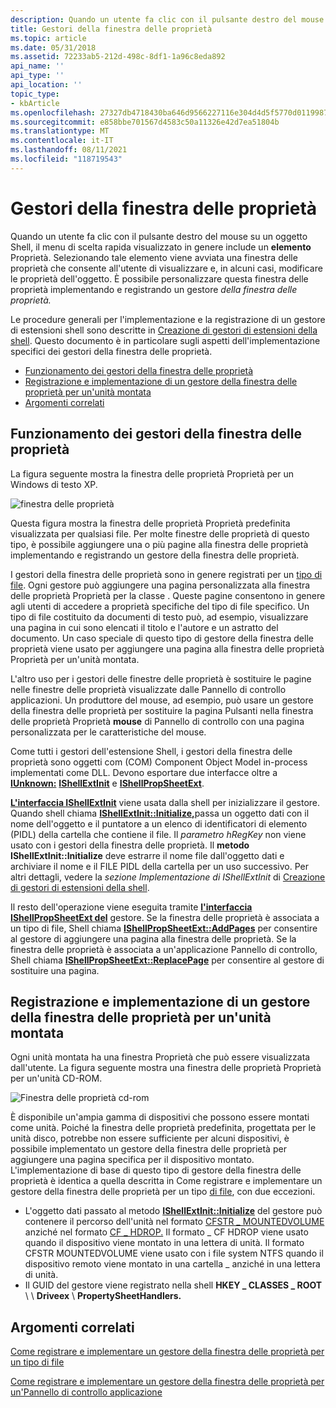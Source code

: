 ```yaml
---
description: Quando un utente fa clic con il pulsante destro del mouse su un oggetto Shell, il menu di scelta rapida visualizzato in genere include un elemento Proprietà.
title: Gestori della finestra delle proprietà
ms.topic: article
ms.date: 05/31/2018
ms.assetid: 72233ab5-212d-498c-8df1-1a96c8eda892
api_name: ''
api_type: ''
api_location: ''
topic_type:
- kbArticle
ms.openlocfilehash: 27327db4718430ba646d9566227116e304d4d5f5770d0119987b32e0cd2adce0
ms.sourcegitcommit: e858bbe701567d4583c50a11326e42d7ea51804b
ms.translationtype: MT
ms.contentlocale: it-IT
ms.lasthandoff: 08/11/2021
ms.locfileid: "118719543"
---
```

# <a name="property-sheet-handlers"></a>Gestori della finestra delle proprietà

Quando un utente fa clic con il pulsante destro del mouse su un oggetto Shell, il menu di scelta rapida visualizzato in genere include un **elemento** Proprietà. Selezionando tale elemento viene avviata una finestra delle proprietà che consente all'utente di visualizzare e, in alcuni casi, modificare le proprietà dell'oggetto. È possibile personalizzare questa finestra delle proprietà implementando e registrando un gestore *della finestra delle proprietà.*

Le procedure generali per l'implementazione e la registrazione di un gestore di estensioni shell sono descritte in [Creazione di gestori di estensioni della shell](handlers.md). Questo documento è in particolare sugli aspetti dell'implementazione specifici dei gestori della finestra delle proprietà.

-   [Funzionamento dei gestori della finestra delle proprietà](#how-property-sheet-handlers-work)
-   [Registrazione e implementazione di un gestore della finestra delle proprietà per un'unità montata](#registering-and-implementing-a-property-sheet-handler-for-a-mounted-drive)
-   [Argomenti correlati](#related-topics)

## <a name="how-property-sheet-handlers-work"></a>Funzionamento dei gestori della finestra delle proprietà

La figura seguente mostra la finestra delle proprietà Proprietà per un Windows di testo XP.

![finestra delle proprietà](images/propsheethandler1.jpg)

Questa figura mostra la finestra delle proprietà Proprietà predefinita visualizzata per qualsiasi file. Per molte finestre delle proprietà di questo tipo, è possibile aggiungere una o più pagine alla finestra delle proprietà implementando e registrando un gestore della finestra delle proprietà.

I gestori della finestra delle proprietà sono in genere registrati per un [tipo di file](fa-file-types.md). Ogni gestore può aggiungere una pagina personalizzata alla finestra delle proprietà Proprietà per la classe . Queste pagine consentono in genere agli utenti di accedere a proprietà specifiche del tipo di file specifico. Un tipo di file costituito da documenti di testo può, ad esempio, visualizzare una pagina in cui sono elencati il titolo e l'autore e un astratto del documento. Un caso speciale di questo tipo di gestore della finestra delle proprietà viene usato per aggiungere una pagina alla finestra delle proprietà Proprietà per un'unità montata.

L'altro uso per i gestori delle finestre delle proprietà è sostituire le pagine nelle finestre delle proprietà visualizzate dalle Pannello di controllo applicazioni. Un produttore del mouse, ad esempio, può  usare un gestore della finestra delle proprietà per sostituire la pagina Pulsanti nella finestra delle proprietà Proprietà **mouse** di Pannello di controllo con una pagina personalizzata per le caratteristiche del mouse.

Come tutti i gestori dell'estensione Shell, i gestori della finestra delle proprietà sono oggetti com (COM) Component Object Model in-process implementati come DLL. Devono esportare due interfacce oltre a [**IUnknown:**](/windows/win32/api/unknwn/nn-unknwn-iunknown) [**IShellExtInit**](/windows/win32/api/shobjidl_core/nn-shobjidl_core-ishellextinit) e [**IShellPropSheetExt**](/windows/desktop/api/shobjidl_core/nn-shobjidl_core-ishellpropsheetext).

[**L'interfaccia IShellExtInit**](/windows/win32/api/shobjidl_core/nn-shobjidl_core-ishellextinit) viene usata dalla shell per inizializzare il gestore. Quando shell chiama [**IShellExtInit::Initialize,**](/windows/desktop/api/shobjidl_core/nf-shobjidl_core-ishellextinit-initialize)passa un oggetto dati con il nome dell'oggetto e il puntatore a un elenco di identificatori di elemento (PIDL) della cartella che contiene il file. Il *parametro hRegKey* non viene usato con i gestori della finestra delle proprietà. Il **metodo IShellExtInit::Initialize** deve estrarre il nome file dall'oggetto dati e archiviare il nome e il FILE PIDL della cartella per un uso successivo. Per altri dettagli, vedere la *sezione Implementazione di IShellExtInit* di [Creazione di gestori di estensioni della shell](handlers.md).

Il resto dell'operazione viene eseguita tramite [**l'interfaccia IShellPropSheetExt del**](/windows/desktop/api/shobjidl_core/nn-shobjidl_core-ishellpropsheetext) gestore. Se la finestra delle proprietà è associata a un tipo di file, Shell chiama [**IShellPropSheetExt::AddPages**](/windows/desktop/api/shobjidl_core/nf-shobjidl_core-ishellpropsheetext-addpages) per consentire al gestore di aggiungere una pagina alla finestra delle proprietà. Se la finestra delle proprietà è associata a un'applicazione Pannello di controllo, Shell chiama [**IShellPropSheetExt::ReplacePage**](/windows/desktop/api/shobjidl_core/nf-shobjidl_core-ishellpropsheetext-replacepage) per consentire al gestore di sostituire una pagina.

## <a name="registering-and-implementing-a-property-sheet-handler-for-a-mounted-drive"></a>Registrazione e implementazione di un gestore della finestra delle proprietà per un'unità montata

Ogni unità montata ha una finestra Proprietà che può essere visualizzata dall'utente. La figura seguente mostra una finestra delle proprietà Proprietà per un'unità CD-ROM.

![Finestra delle proprietà cd-rom](images/propsheethandler2.jpg)

È disponibile un'ampia gamma di dispositivi che possono essere montati come unità. Poiché la finestra delle proprietà predefinita, progettata per le unità disco, potrebbe non essere sufficiente per alcuni dispositivi, è possibile implementato un gestore della finestra delle proprietà per aggiungere una pagina specifica per il dispositivo montato. L'implementazione di base di questo tipo di gestore della finestra delle proprietà è identica a quella descritta in Come registrare e implementare un gestore della finestra delle proprietà per un tipo [di file](how-to-register-and-implement-a-property-sheet-handler-for-a-file-type.md), con due eccezioni.

-   L'oggetto dati passato al metodo [**IShellExtInit::Initialize**](/windows/desktop/api/shobjidl_core/nf-shobjidl_core-ishellextinit-initialize) del gestore può contenere il percorso dell'unità nel formato [CFSTR \_ MOUNTEDVOLUME](clipboard.md) anziché nel formato [CF \_ HDROP.](clipboard.md) Il formato \_ CF HDROP viene usato quando il dispositivo viene montato in una lettera di unità. Il formato CFSTR MOUNTEDVOLUME viene usato con i file system NTFS quando il dispositivo remoto viene montato in una cartella \_ anziché in una lettera di unità.
-   Il GUID del gestore viene registrato nella shell **HKEY \_ CLASSES \_ ROOT** \\  \\ **Driveex** \\ **PropertySheetHandlers.**

## <a name="related-topics"></a>Argomenti correlati

<dl> <dt>

[Come registrare e implementare un gestore della finestra delle proprietà per un tipo di file](how-to-register-and-implement-a-property-sheet-handler-for-a-file-type.md)
</dt> <dt>

[Come registrare e implementare un gestore della finestra delle proprietà per un'Pannello di controllo applicazione](how-to-register-and-implement-a-property-sheet-handler-for-a-control-panel-application.md)
</dt> </dl>

 

 
